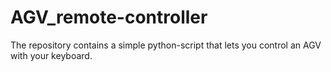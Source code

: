 # AGV_remote-controller
The repository contains a simple python-script that lets you control an AGV with your keyboard.
